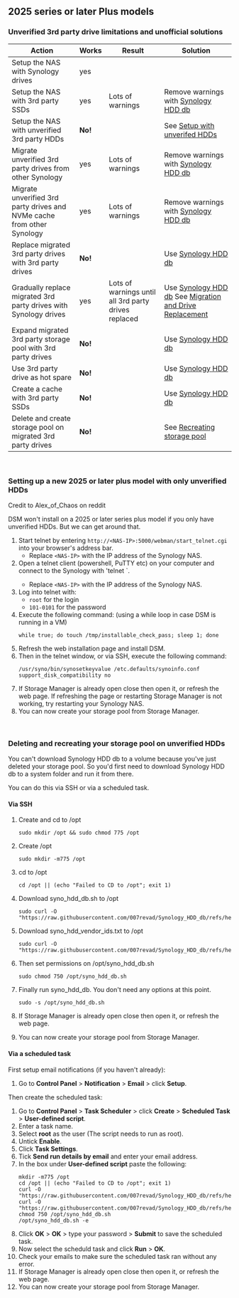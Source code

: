 ## 2025 series or later Plus models

### Unverified 3rd party drive limitations and unofficial solutions

| Action | Works | Result | Solution |
|--------|--------------|--------|----------|
| Setup the NAS with Synology drives | yes |  |  |
| Setup the NAS with 3rd party SSDs | yes | Lots of warnings |  Remove warnings with [Synology HDD db](https://github.com/007revad/Synology_HDD_db) |
| Setup the NAS with unverified 3rd party HDDs | **No!** |  | See <a href="#setting-up-a-new-2025-or-later-plus-model-with-only-unverified-hdds">Setup with unverifed HDDs</a> |
| Migrate unverified 3rd party drives from other Synology | yes | Lots of warnings | Remove warnings with [Synology HDD db](https://github.com/007revad/Synology_HDD_db) |
| Migrate unverified 3rd party drives and NVMe cache from other Synology | yes | Lots of warnings | Remove warnings with [Synology HDD db](https://github.com/007revad/Synology_HDD_db) |
| Replace migrated 3rd party drives with 3rd party drives | **No!** |  | Use [Synology HDD db](https://github.com/007revad/Synology_HDD_db) |
| Gradually replace migrated 3rd party drives with Synology drives | yes | Lots of warnings until all 3rd party drives replaced | Use [Synology HDD db](https://github.com/007revad/Synology_HDD_db) See [Migration and Drive Replacement](https://github.com/007revad/Synology_HDD_db/discussions/468#discussioncomment-13086639) |
| Expand migrated 3rd party storage pool with 3rd party drives | **No!** |  | Use [Synology HDD db](https://github.com/007revad/Synology_HDD_db) |
| Use 3rd party drive as hot spare | **No!** |  | Use [Synology HDD db](https://github.com/007revad/Synology_HDD_db) |
| Create a cache with 3rd party SSDs | **No!** |  | Use [Synology HDD db](https://github.com/007revad/Synology_HDD_db) |
| Delete and create storage pool on migrated 3rd party drives | **No!** |  | See <a href="#deleting-and-recreating-your-storage-pool-on-unverified-hdds">Recreating storage pool</a> |

<br>

### Setting up a new 2025 or later plus model with only unverified HDDs

Credit to Alex_of_Chaos on reddit

DSM won't install on a 2025 or later series plus model if you only have unverified HDDs. But we can get around that.

1. Start telnet by entering `http://<NAS-IP>:5000/webman/start_telnet.cgi` into your browser's address bar.
    - Replace `<NAS-IP>` with the IP address of the Synology NAS. 
2. Open a telnet client (powershell, PuTTY etc) on your computer and connect to the Synology with 'telnet <NAS-IP>`.
    - Replace `<NAS-IP>` with the IP address of the Synology NAS. 
3. Log into telnet with:
    - `root` for the login
    - `101-0101` for the password
4. Execute the following command: (using a while loop in case DSM is running in a VM)
    ```
    while true; do touch /tmp/installable_check_pass; sleep 1; done
    ```
5. Refresh the web installation page and install DSM.
6. Then in the telnet window, or via SSH, execute the following command:
   ```
   /usr/syno/bin/synosetkeyvalue /etc.defaults/synoinfo.conf support_disk_compatibility no
   ```
7.  If Storage Manager is already open close then open it, or refresh the web page. If refreshing the page or restarting Storage Manager is not working, try restarting your Synology NAS.
8. You can now create your storage pool from Storage Manager.

<br>

### Deleting and recreating your storage pool on unverified HDDs

You can't download Synology HDD db to a volume because you've just deleted your storage pool. So you'd first need to download Synology HDD db to a system folder and run it from there.

You can do this via SSH or via a scheduled task.

#### Via SSH

1. Create and cd to /opt
    ```
    sudo mkdir /opt && sudo chmod 775 /opt
    ```

2. Create /opt
    ```
    sudo mkdir -m775 /opt
    ```

2. cd to /opt
    ```
    cd /opt || (echo "Failed to CD to /opt"; exit 1)
    ```

3. Download syno_hdd_db.sh to /opt
    ```
    sudo curl -O "https://raw.githubusercontent.com/007revad/Synology_HDD_db/refs/heads/main/syno_hdd_db.sh"
    ```

4. Download syno_hdd_vendor_ids.txt to /opt
    ```
    sudo curl -O "https://raw.githubusercontent.com/007revad/Synology_HDD_db/refs/heads/main/syno_hdd_vendor_ids.txt"
    ```

5. Then set permissions on /opt/syno_hdd_db.sh
    ```
    sudo chmod 750 /opt/syno_hdd_db.sh
    ```

6. Finally run syno_hdd_db. You don't need any options at this point.
    ```
    sudo -s /opt/syno_hdd_db.sh
    ```

8. If Storage Manager is already open close then open it, or refresh the web page.
9. You can now create your storage pool from Storage Manager.

#### Via a scheduled task

First setup email notifications (if you haven't already):

1. Go to **Control Panel** > **Notification** > **Email** > click **Setup**.

Then create the scheduled task:

1. Go to **Control Panel** > **Task Scheduler** > click **Create** > **Scheduled Task** > **User-defined script**.
2. Enter a task name.
3. Select **root** as the user (The script needs to run as root).
4. Untick **Enable**.
5. Click **Task Settings**.
6. Tick **Send run details by email** and enter your email address.
7. In the box under **User-defined script** paste the following: 
    ```
    mkdir -m775 /opt
    cd /opt || (echo "Failed to CD to /opt"; exit 1)
    curl -O "https://raw.githubusercontent.com/007revad/Synology_HDD_db/refs/heads/main/syno_hdd_db.sh"
    curl -O "https://raw.githubusercontent.com/007revad/Synology_HDD_db/refs/heads/main/syno_hdd_vendor_ids.txt"
    chmod 750 /opt/syno_hdd_db.sh
    /opt/syno_hdd_db.sh -e
    ```
8. Click **OK** > **OK** > type your password > **Submit** to save the scheduled task.
9. Now select the scheduld task and click **Run** > **OK**.
10. Check your emails to make sure the scheduled task ran without any error.
11. If Storage Manager is already open close then open it, or refresh the web page.
12. You can now create your storage pool from Storage Manager.

